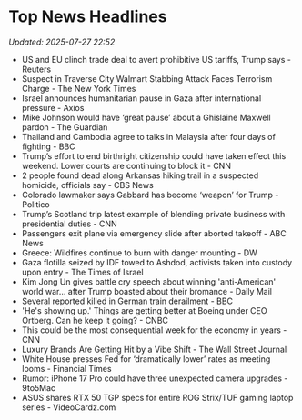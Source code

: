 # Top News Headlines

_Updated: 2025-07-27 22:52_

- US and EU clinch trade deal to avert prohibitive US tariffs, Trump says - Reuters
- Suspect in Traverse City Walmart Stabbing Attack Faces Terrorism Charge - The New York Times
- Israel announces humanitarian pause in Gaza after international pressure - Axios
- Mike Johnson would have ‘great pause’ about a Ghislaine Maxwell pardon - The Guardian
- Thailand and Cambodia agree to talks in Malaysia after four days of fighting - BBC
- Trump’s effort to end birthright citizenship could have taken effect this weekend. Lower courts are continuing to block it - CNN
- 2 people found dead along Arkansas hiking trail in a suspected homicide, officials say - CBS News
- Colorado lawmaker says Gabbard has become ‘weapon’ for Trump - Politico
- Trump’s Scotland trip latest example of blending private business with presidential duties - CNN
- Passengers exit plane via emergency slide after aborted takeoff - ABC News
- Greece: Wildfires continue to burn with danger mounting - DW
- Gaza flotilla seized by IDF towed to Ashdod, activists taken into custody upon entry - The Times of Israel
- Kim Jong Un gives battle cry speech about winning 'anti-American' world war... after Trump boasted about their bromance - Daily Mail
- Several reported killed in German train derailment - BBC
- 'He's showing up.' Things are getting better at Boeing under CEO Ortberg. Can he keep it going? - CNBC
- This could be the most consequential week for the economy in years - CNN
- Luxury Brands Are Getting Hit by a Vibe Shift - The Wall Street Journal
- White House presses Fed for ‘dramatically lower’ rates as meeting looms - Financial Times
- Rumor: iPhone 17 Pro could have three unexpected camera upgrades - 9to5Mac
- ASUS shares RTX 50 TGP specs for entire ROG Strix/TUF gaming laptop series - VideoCardz.com